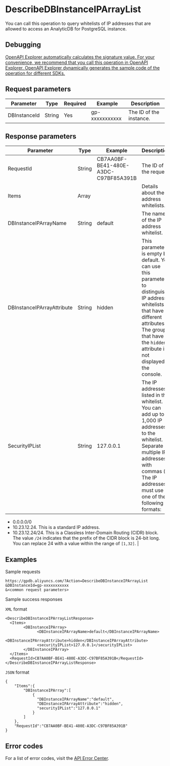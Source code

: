 # DescribeDBInstanceIPArrayList

You can call this operation to query whitelists of IP addresses that are allowed to access an AnalyticDB for PostgreSQL instance.

## Debugging

[OpenAPI Explorer automatically calculates the signature value. For your convenience, we recommend that you call this operation in OpenAPI Explorer. OpenAPI Explorer dynamically generates the sample code of the operation for different SDKs.](https://api.aliyun.com/#product=gpdb&api=DescribeDBInstanceIPArrayList&type=RPC&version=2016-05-03)

## Request parameters

|Parameter|Type|Required|Example|Description|
|---------|----|--------|-------|-----------|
|DBInstanceId|String|Yes|gp-xxxxxxxxxxx|The ID of the instance. |

## Response parameters

|Parameter|Type|Example|Description|
|---------|----|-------|-----------|
|RequestId|String|CB7AA0BF-BE41-480E-A3DC-C97BF85A391B|The ID of the request. |
|Items|Array| |Details about the IP address whitelists. |
|DBInstanceIPArrayName|String|default|The name of the IP address whitelist. |
|DBInstanceIPArrayAttribute|String|hidden|This parameter is empty by default. You can use this parameter to distinguish IP address whitelists that have different attributes. The groups that have the `hidden` attribute is not displayed in the console. |
|SecurityIPList|String|127.0.0.1|The IP addresses listed in the whitelist. You can add up to 1,000 IP addresses to the whitelist. Separate multiple IP addresses with commas \(,\). The IP addresses must use one of the following formats:

 -   0.0.0.0/0
-   10.23.12.24. This is a standard IP address.
-   10.23.12.24/24. This is a Classless Inter-Domain Routing \(CIDR\) block. The value `/24` indicates that the prefix of the CIDR block is 24-bit long. You can replace 24 with a value within the range of `[1,32]`. |

## Examples

Sample requests

```
https://gpdb.aliyuncs.com/?Action=DescribeDBInstanceIPArrayList
&DBInstanceId=gp-xxxxxxxxxxx
&<common request parameters>
```

Sample success responses

`XML` format

```
<DescribeDBInstanceIPArrayListResponse>
  <Items>
        <DBInstanceIPArray>
              <DBInstanceIPArrayName>default</DBInstanceIPArrayName>
              <DBInstanceIPArrayAttribute>hidden</DBInstanceIPArrayAttribute>
              <securityIPList>127.0.0.1</securityIPList>
        </DBInstanceIPArray>
  </Items>
  <RequestId>CB7AA0BF-BE41-480E-A3DC-C97BF85A391B</RequestId>
</DescribeDBInstanceIPArrayListResponse>
```

`JSON` format

```
{
    "Items":{
        "DBInstanceIPArray":[
            {
              "DBInstanceIPArrayName":"default",
              "DBInstanceIPArrayAttribute":"hidden",
              "securityIPList":"127.0.0.1"
            }
        ]
    },
    "RequestId":"CB7AA0BF-BE41-480E-A3DC-C97BF85A391B"
}
```

## Error codes

For a list of error codes, visit the [API Error Center](https://error-center.alibabacloud.com/status/product/gpdb).

